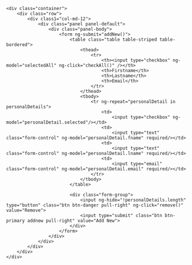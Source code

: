 
<!DOCTYPE html>
<html>
<style>
table, th , td  {
  border: 1px solid grey;
  border-collapse: collapse;
  padding: 5px;
}
table tr:nth-child(odd) {
  background-color: #f1f1f1;
}
table tr:nth-child(even) {
  background-color: #ffffff;
}
</style>
<script src="https://ajax.googleapis.com/ajax/libs/angularjs/1.4.8/angular.min.js"></script>
<body>

<div ng-app="myApp" ng-controller="customersCtrl"> 

	<div class="container">
        <div class="row">
            <div class1="col-md-12">
                <div class="panel panel-default">
                    <div class="panel-body">
                        <form ng-submit="addNew()">
                            <table class="table table-striped table-bordered">
                                <thead>
                                    <tr>
                                        <th><input type="checkbox" ng-model="selectedAll" ng-click="checkAll()" /></th>
                                        <th>Firstname</th>
                                        <th>Lastname</th>
                                        <th>Email</th>
                                    </tr>
                                </thead>
                                <tbody>
                                    <tr ng-repeat="personalDetail in personalDetails">
                                        <td>
                                            <input type="checkbox" ng-model="personalDetail.selected"/></td>
                                        <td>
                                            <input type="text" class="form-control" ng-model="personalDetail.fname" required/></td>
                                        <td>
                                            <input type="text" class="form-control" ng-model="personalDetail.lname" required/></td>
                                        <td>
                                            <input type="email" class="form-control" ng-model="personalDetail.email" required/></td>
                                    </tr>
                                </tbody>
                            </table>

                            <div class="form-group">
                                <input ng-hide="!personalDetails.length" type="button" class="btn btn-danger pull-right" ng-click="remove()" value="Remove">
                                <input type="submit" class="btn btn-primary addnew pull-right" value="Add New">
                            </div>
                        </form>
                    </div>
                </div>
            </div>
        </div>
    </div>


</div>

<script>
var app = angular.module('myApp', []);
app.controller('customersCtrl', function($scope) {

$scope.personalDetails = [
        {
            'fname':'Muhammed',
            'lname':'Shanid',
            'email':'shanid@shanid.com'
        },
        {
            'fname':'John',
            'lname':'Abraham',
            'email':'john@john.com'
        },
        {
            'fname':'Roy',
            'lname':'Mathew',
            'email':'roy@roy.com'
        }];
		
		$scope.addNew = function(personalDetail){
            $scope.personalDetails.push({ 
                'fname': "", 
                'lname': "",
                'email': "",
            });
        };
    
        $scope.remove = function(){
            var newDataList=[];
            $scope.selectedAll = false;
            angular.forEach($scope.personalDetails, function(selected){
                if(!selected.selected){
                    newDataList.push(selected);
                }
            }); 
            $scope.personalDetails = newDataList;
        };
    
    $scope.checkAll = function () {
        if (!$scope.selectedAll) {
            $scope.selectedAll = true;
        } else {
            $scope.selectedAll = false;
        }
        angular.forEach($scope.personalDetails, function(personalDetail) {
            personalDetail.selected = $scope.selectedAll;
        });
    };    
     
});
</script>

</body>
</html>
